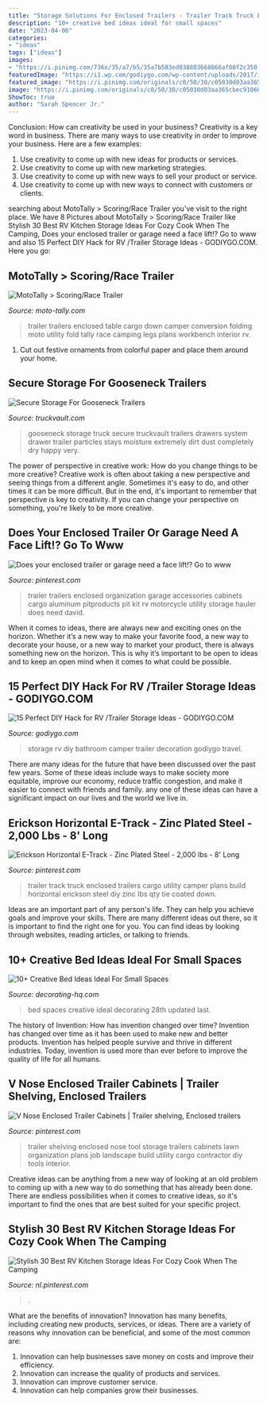 ```yaml
---
title: "Storage Solutions For Enclosed Trailers - Trailer Track Truck Enclosed Trailers Cargo Utility Camper Plans Build Horizontal Erickson Steel Diy Zinc Lbs Qty Tie Coated Down"
description: "10+ creative bed ideas ideal for small spaces"
date: "2023-04-06"
categories:
- "ideas"
tags: ["ideas"]
images:
- "https://i.pinimg.com/736x/35/a7/b5/35a7b583ed038803668866af00f2c350.jpg"
featuredImage: "https://i1.wp.com/godiygo.com/wp-content/uploads/2017/11/diy-bathroom-storage-ideas-for-rv-decoration.jpg?resize=822%2C1494"
featured_image: "https://i.pinimg.com/originals/c0/50/30/c05030d03aa365cbec91060d01a113d7.jpg"
image: "https://i.pinimg.com/originals/c0/50/30/c05030d03aa365cbec91060d01a113d7.jpg"
ShowToc: true
author: "Sarah Spencer Jr."
---
```



Conclusion: How can creativity be used in your business?
Creativity is a key word in business. There are many ways to use creativity in order to improve your business. Here are a few examples:
1. Use creativity to come up with new ideas for products or services.
2. Use creativity to come up with new marketing strategies.
3. Use creativity to come up with new ways to sell your product or service.
4. Use creativity to come up with new ways to connect with customers or clients.

	

		
searching about MotoTally &gt; Scoring/Race Trailer you've visit to the right place. We have 8 Pictures about MotoTally &gt; Scoring/Race Trailer like Stylish 30 Best RV Kitchen Storage Ideas For Cozy Cook When The Camping, Does your enclosed trailer or garage need a face lift!? Go to www and also 15 Perfect DIY Hack for RV /Trailer Storage Ideas - GODIYGO.COM. Here you go:
		
    
## MotoTally &gt; Scoring/Race Trailer

<img loading=lazy src="http://www.moto-tally.com/images/Trailer/Big/TableDown.jpg" onerror="this.onerror=null;this.src='https://tse2.mm.bing.net/th?id=OIP.ZKmxBaUMCFlKXAD3jPGWtwHaFj&amp;pid=15.1';" alt="MotoTally &gt; Scoring/Race Trailer">

_Source: moto-tally.com_

>trailer trailers enclosed table cargo down camper conversion folding moto utility fold tally race camping legs plans workbench interior rv. 

	

1. Cut out festive ornaments from colorful paper and place them around your home.

    
## Secure Storage For Gooseneck Trailers

<img loading=lazy src="https://truckvault.com/sites/default/files/styles/large/public/inline-images/keafwB1EgeActBbOEEqCz6svAb7GR6rhFINDNAd29JJoorZY4u.jpg?itok=2XQk0_wB" onerror="this.onerror=null;this.src='https://tse3.mm.bing.net/th?id=OIP.6aVqsIMMPfDueH1ht9aM2wHaE8&amp;pid=15.1';" alt="Secure Storage For Gooseneck Trailers">

_Source: truckvault.com_

>gooseneck storage truck secure truckvault trailers drawers system drawer trailer particles stays moisture extremely dirt dust completely dry happy very. 

	

The power of perspective in creative work: How do you change things to be more creative?
Creative work is often about taking a new perspective and seeing things from a different angle. Sometimes it's easy to do, and other times it can be more difficult. But in the end, it's important to remember that perspective is key to creativity. If you can change your perspective on something, you're likely to be more creative.

    
## Does Your Enclosed Trailer Or Garage Need A Face Lift!? Go To Www

<img loading=lazy src="https://i.pinimg.com/originals/c0/50/30/c05030d03aa365cbec91060d01a113d7.jpg" onerror="this.onerror=null;this.src='https://tse1.mm.bing.net/th?id=OIP.Fnmw05QrvDbiD6XI2bPTbAHaGL&amp;pid=15.1';" alt="Does your enclosed trailer or garage need a face lift!? Go to www">

_Source: pinterest.com_

>trailer trailers enclosed organization garage accessories cabinets cargo aluminum pitproducts pit kit rv motorcycle utility storage hauler does need david. 

	

When it comes to ideas, there are always new and exciting ones on the horizon. Whether it’s a new way to make your favorite food, a new way to decorate your house, or a new way to market your product, there is always something new on the horizon. This is why it’s important to be open to ideas and to keep an open mind when it comes to what could be possible.

    
## 15 Perfect DIY Hack For RV /Trailer Storage Ideas - GODIYGO.COM

<img loading=lazy src="https://i1.wp.com/godiygo.com/wp-content/uploads/2017/11/diy-bathroom-storage-ideas-for-rv-decoration.jpg?resize=822%2C1494" onerror="this.onerror=null;this.src='https://tse3.mm.bing.net/th?id=OIP.gzAr5R8DQsgozeqhln8PxgHaNd&amp;pid=15.1';" alt="15 Perfect DIY Hack for RV /Trailer Storage Ideas - GODIYGO.COM">

_Source: godiygo.com_

>storage rv diy bathroom camper trailer decoration godiygo travel. 

	

There are many ideas for the future that have been discussed over the past few years. Some of these ideas include ways to make society more equitable, improve our economy, reduce traffic congestion, and make it easier to connect with friends and family. any one of these ideas can have a significant impact on our lives and the world we live in.

    
## Erickson Horizontal E-Track - Zinc Plated Steel - 2,000 Lbs - 8&#039; Long

<img loading=lazy src="https://i.pinimg.com/736x/18/20/03/182003ae659d6b4ea2a4ce0a45398da1--car-trailer-trailer-plans.jpg?b=t" onerror="this.onerror=null;this.src='https://tse1.mm.bing.net/th?id=OIP.A36eZTspK0tpb13x3IYVwQHaQf&amp;pid=15.1';" alt="Erickson Horizontal E-Track - Zinc Plated Steel - 2,000 lbs - 8&#039; Long">

_Source: pinterest.com_

>trailer track truck enclosed trailers cargo utility camper plans build horizontal erickson steel diy zinc lbs qty tie coated down. 

	

Ideas are an important part of any person's life. They can help you achieve goals and improve your skills. There are many different ideas out there, so it is important to find the right one for you. You can find ideas by looking through websites, reading articles, or talking to friends.

    
## 10+ Creative Bed Ideas Ideal For Small Spaces

<img loading=lazy src="https://decorating-hq.com/wp-content/uploads/bed-ideas-ideal-for-small-spaces-10.jpeg" onerror="this.onerror=null;this.src='https://tse1.mm.bing.net/th?id=OIP.MA4Hv2NlyoPUXaV1yZgNbAHaJy&amp;pid=15.1';" alt="10+ Creative Bed Ideas Ideal For Small Spaces">

_Source: decorating-hq.com_

>bed spaces creative ideal decorating 28th updated last. 

	

The history of Invention: How has invention changed over time?
Invention has changed over time as it has been used to make new and better products. Invention has helped people survive and thrive in different industries. Today, invention is used more than ever before to improve the quality of life for all humans.

    
## V Nose Enclosed Trailer Cabinets | Trailer Shelving, Enclosed Trailers

<img loading=lazy src="https://i.pinimg.com/736x/35/a7/b5/35a7b583ed038803668866af00f2c350.jpg" onerror="this.onerror=null;this.src='https://tse1.mm.bing.net/th?id=OIP.I6pNIe9UUjZ--AL7SA6fjwHaFj&amp;pid=15.1';" alt="V Nose Enclosed Trailer Cabinets | Trailer shelving, Enclosed trailers">

_Source: pinterest.com_

>trailer shelving enclosed nose tool storage trailers cabinets lawn organization plans job landscape build utility cargo contractor diy tools interior. 

	

Creative ideas can be anything from a new way of looking at an old problem to coming up with a new way to do something that has already been done. There are endless possibilities when it comes to creative ideas, so it's important to find the ones that are best suited for your specific project.

    
## Stylish 30 Best RV Kitchen Storage Ideas For Cozy Cook When The Camping

<img loading=lazy src="https://i.pinimg.com/736x/d1/de/77/d1de77b5c71499c9e6400e13ac51008d.jpg" onerror="this.onerror=null;this.src='https://tse4.mm.bing.net/th?id=OIP.PcrkOOLuov_cqIK4dcbnvgHaIz&amp;pid=15.1';" alt="Stylish 30 Best RV Kitchen Storage Ideas For Cozy Cook When The Camping">

_Source: nl.pinterest.com_

>. 

	

What are the benefits of innovation?
Innovation has many benefits, including creating new products, services, or ideas. There are a variety of reasons why innovation can be beneficial, and some of the most common are: 
1. Innovation can help businesses save money on costs and improve their efficiency.
2. Innovation can increase the quality of products and services.
3. Innovation can improve customer service.
4. Innovation can help companies grow their businesses.

